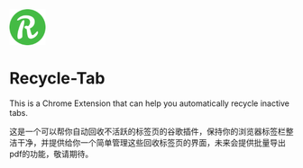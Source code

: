 <img src="src/assets/img/icon-192.png" width="64"/>

# Recycle-Tab

This is a Chrome Extension that can help you automatically recycle inactive tabs. 

这是一个可以帮你自动回收不活跃的标签页的谷歌插件，保持你的浏览器标签栏整洁干净，并提供给你一个简单管理这些回收标签页的界面，未来会提供批量导出pdf的功能，敬请期待。